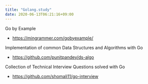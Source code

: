 ```yaml
---
title: "Golang.study"
date: 2020-06-13T06:21:16+09:00
---
```


Go by Example
 - https://mingrammer.com/gobyexample/

Implementation of common Data Structures and Algorithms with Go
 - https://github.com/punitpandey/ds-algo

Collection of Technical Interview Questions solved with Go
 - https://github.com/shomali11/go-interview